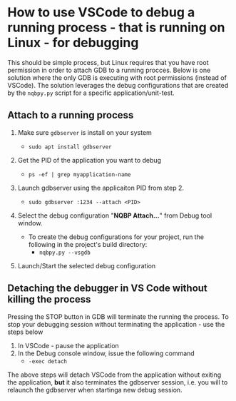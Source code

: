# How to use VSCode to debug a running process - that is running on Linux - for debugging  
This should be simple process, but Linux requires that you have root permission
in order to attach GDB to a running procces. Below is one solution where the only
GDB is executing with root permissions (instead of VSCode).  The solution leverages
the debug configurations that are created by the `nqbpy.py` script for a specific
application/unit-test.

## Attach to a running process
1. Make sure `gdbserver` is install on your system
   * `sudo apt install gdbserver`
2. Get the PID of the application you want to debug
     * `ps -ef | grep myapplication-name`
3. Launch gdbserver using the applicaiton PID from step 2.
     *	`sudo gdbserver :1234 --attach <PID>`
4. Select the debug configuration "**NQBP Attach...**" from Debug tool window.
   * To create the debug configurations for your project, run the following
      in the project's build directory:
      * `nqbpy.py --vsgdb`
      
5. Launch/Start the selected debug configuration

## Detaching the debugger in VS Code without killing the process
Pressing the STOP button in GDB will terminate the running the process.  To stop 
your debugging session without terminating the application - use the steps below

1. In VSCode - pause the application
2. In the Debug console window, issue the following command
   * `-exec detach`

The above steps will detach VSCode from the application without exiting the application, **but** it also terminates the gdbserver session, i.e. you will to relaunch the gdbserver when startinga new debug session.
